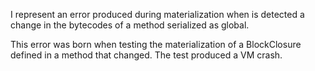 I represent an error produced during materialization when is detected a change in the bytecodes of a method serialized as global. This error was born when testing the materialization of a BlockClosure defined in a method that changed. The test produced a VM crash.